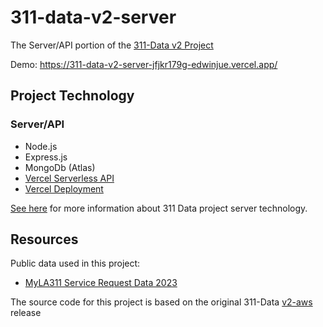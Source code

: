 # 311-data-v2-server
The Server/API portion of the [311-Data v2 Project](https://github.com/edwinjue/311-data-v2)

Demo: https://311-data-v2-server-jfjkr179g-edwinjue.vercel.app/

## Project Technology
### Server/API
* Node.js
* Express.js
* MongoDb (Atlas)
* [Vercel Serverless API](https://vercel.com/docs/concepts/functions/serverless-functions)
* [Vercel Deployment](https://vercel.com/edwinjue/311-data-v2-server/FiRJebMxLYGk6kdAg683yyqd9fnG
)

[See here](docs/v2-server.md) for more information about 311 Data project server technology.

## Resources
Public data used in this project:
* [MyLA311 Service Request Data 2023](https://data.lacity.org/City-Infrastructure-Service-Requests/MyLA311-Service-Request-Data-2023/4a4x-mna2)

The source code for this project is based on the original 311-Data [v2-aws](https://github.com/hackforla/311-data/releases/tag/v2-aws) release

